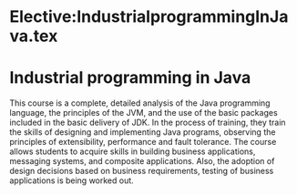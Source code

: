 






Elective:IndustrialprogrammingInJava.tex
========================================






Industrial programming in Java
==============================


This course is a complete, detailed analysis of the Java programming language, the principles of the JVM, and the use of the basic packages included in the basic delivery of JDK. In the process of training, they train the skills of designing and implementing Java programs, observing the principles of extensibility, performance and fault tolerance. The course allows students to acquire skills in building business applications, messaging systems, and composite applications. Also, the adoption of design decisions based on business requirements, testing of business applications is being worked out.











